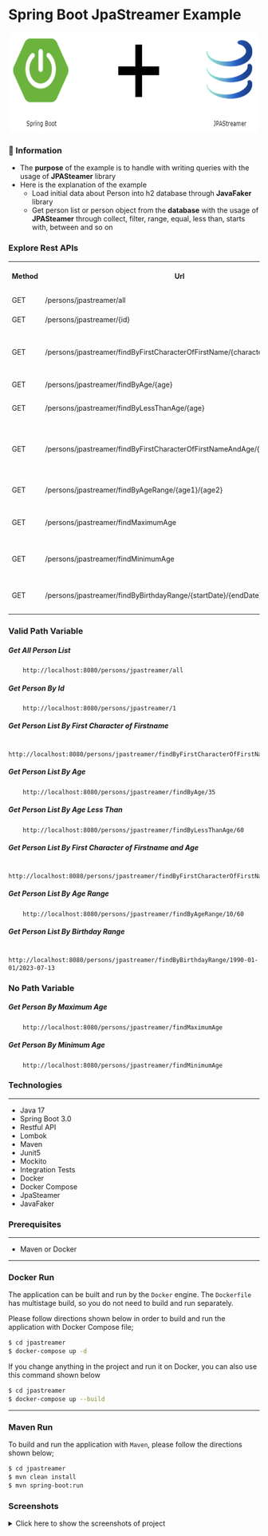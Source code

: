 # Spring Boot JpaStreamer Example

<p align="center">
    <img src="screenshots/spring_boot_jpastreamer_icon.png" alt="Main Information" width="500" height="200">
</p>

### 📖 Information

<ul style="list-style-type:disc">
  <li>The <b>purpose</b> of the example is to handle with writing queries with the usage of <b>JPASteamer</b> library</li> 
  <li>Here is the explanation of the example
       <ul>
            <li>Load initial data about Person into h2 database through <b>JavaFaker</b> library</li>
            <li>Get person list or person object from the <b>database</b> with the usage of <b>JPASteamer</b> through collect, filter, range, equal, less than, starts with, between and so on</li>
       </ul>
  </li>
</ul>

### Explore Rest APIs

<table style="width:100%">
  <tr>
      <th>Method</th>
      <th>Url</th>
      <th>Description</th>
      <th>Valid Path Variable</th>
      <th>No Path Variable</th>
  </tr>
  <tr>
      <td>GET</td>
      <td>/persons/jpastreamer/all</td>
      <td>Get All Person List</td>
      <td><a href="README.md#getAllPersons">Info</a></td>
      <td></td>
  </tr>
  <tr>
      <td>GET</td>
      <td>/persons/jpastreamer/{id}</td>
      <td>Get Person By Id</td>
      <td><a href="README.md#getPersonById">Info</a></td>
      <td></td>
  </tr>
  <tr>
      <td>GET</td>
      <td>/persons/jpastreamer/findByFirstCharacterOfFirstName/{character}</td>
      <td>Get Person List By First Character of Firstname</td>
      <td><a href="README.md#getPersonListByFirstCharacterOfFirstName">Info</a></td>
      <td></td>
  </tr>
  <tr>
      <td>GET</td>
      <td>/persons/jpastreamer/findByAge/{age}</td>
      <td>Get Person List By Age</td>
      <td><a href="README.md#getPersonListByAge">Info</a></td>
      <td></td>
  </tr>
  <tr>
      <td>GET</td>
      <td>/persons/jpastreamer/findByLessThanAge/{age}</td>
      <td>Get Person List By Age Less Than</td>
      <td><a href="README.md#getPersonListByLessThanAge">Info</a></td>
      <td></td>
  </tr>
  <tr>
      <td>GET</td>
      <td>/persons/jpastreamer/findByFirstCharacterOfFirstNameAndAge/{character}/{age}</td>
      <td>Get Person List By First Character of Firstname and Age</td>
      <td><a href="README.md#getPersonListByFirstCharacterOfFirstNameAndAge">Info</a></td>
      <td></td>
  </tr>
  <tr>
      <td>GET</td>
      <td>/persons/jpastreamer/findByAgeRange/{age1}/{age2}</td>
      <td>Get Person List By Age Range</td>
      <td><a href="README.md#getPersonListByAgeRange">Info</a></td>
      <td></td>
  </tr>
  <tr>
      <td>GET</td>
      <td>/persons/jpastreamer/findMaximumAge</td>
      <td>Get Person By Maximum Age</td>
      <td></td>
      <td><a href="README.md#getPersonByMaximumAge">Info</a></td>
  </tr>
  <tr>
      <td>GET</td>
      <td>/persons/jpastreamer/findMinimumAge</td>
      <td>Get Person By Minimum Age</td>
      <td></td>
      <td><a href="README.md#getPersonByMinimumAge">Info</a></td>
  </tr>
  <tr>
      <td>GET</td>
      <td>/persons/jpastreamer/findByBirthdayRange/{startDate}/{endDate}</td>
      <td>Get Person List By Birthday Range</td>
      <td><a href="README.md#getPersonByBirthdayRange">Info</a></td>
      <td></td>
  </tr>
</table>


### Valid Path Variable

##### <a id="getAllPersons"> Get All Person List
```
    http://localhost:8080/persons/jpastreamer/all
```

##### <a id="getPersonById"> Get Person By Id
```
    http://localhost:8080/persons/jpastreamer/1
```

##### <a id="getPersonListByFirstCharacterOfFirstName"> Get Person List By First Character of Firstname
```
    http://localhost:8080/persons/jpastreamer/findByFirstCharacterOfFirstName/K
```

##### <a id="getPersonListByAge"> Get Person List By Age
```
    http://localhost:8080/persons/jpastreamer/findByAge/35
```

##### <a id="getPersonListByLessThanAge"> Get Person List By Age Less Than
```
    http://localhost:8080/persons/jpastreamer/findByLessThanAge/60
```

##### <a id="getPersonListByFirstCharacterOfFirstNameAndAge"> Get Person List By First Character of Firstname and Age
```
    http://localhost:8080/persons/jpastreamer/findByFirstCharacterOfFirstNameAndAge/J/45
```

##### <a id="getPersonListByAgeRange"> Get Person List By Age Range
```
    http://localhost:8080/persons/jpastreamer/findByAgeRange/10/60
```

##### <a id="getPersonByBirthdayRange"> Get Person List By Birthday Range
```
    http://localhost:8080/persons/jpastreamer/findByBirthdayRange/1990-01-01/2023-07-13
```

### No Path Variable

##### <a id="getPersonByMaximumAge"> Get Person By Maximum Age
```
    http://localhost:8080/persons/jpastreamer/findMaximumAge
```

##### <a id="getPersonByMinimumAge"> Get Person By Minimum Age
```
    http://localhost:8080/persons/jpastreamer/findMinimumAge
```

### Technologies

---
- Java 17
- Spring Boot 3.0
- Restful API
- Lombok
- Maven
- Junit5
- Mockito
- Integration Tests
- Docker
- Docker Compose
- JpaSteamer
- JavaFaker

### Prerequisites

---
- Maven or Docker
---


### Docker Run
The application can be built and run by the `Docker` engine. The `Dockerfile` has multistage build, so you do not need to build and run separately.

Please follow directions shown below in order to build and run the application with Docker Compose file;

```sh
$ cd jpastreamer
$ docker-compose up -d
```

If you change anything in the project and run it on Docker, you can also use this command shown below

```sh
$ cd jpastreamer
$ docker-compose up --build
```

---
### Maven Run
To build and run the application with `Maven`, please follow the directions shown below;

```sh
$ cd jpastreamer
$ mvn clean install
$ mvn spring-boot:run
```

### Screenshots

<details>
<summary>Click here to show the screenshots of project</summary>
    <p> Figure 1 </p>
    <img src ="screenshots/screenshot_1.PNG">
    <p> Figure 2 </p>
    <img src ="screenshots/screenshot_2.PNG">
    <p> Figure 3 </p>
    <img src ="screenshots/screenshot_3.PNG">
    <p> Figure 4 </p>
    <img src ="screenshots/screenshot_4.PNG">
</details>